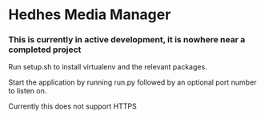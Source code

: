 # Hedhes Media Manager
### This is currently in active development, it is nowhere near a completed project

Run setup.sh to install virtualenv and the relevant packages. 

Start the application by running run.py followed by an optional port number to listen on.

Currently this does not support HTTPS